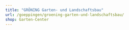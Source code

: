 ```yaml
---
title: "GRÖNING Garten- und Landschaftsbau"
url: /goeppingen/groening-garten-und-landschaftsbau/
shop: Garten-Center
---
```

